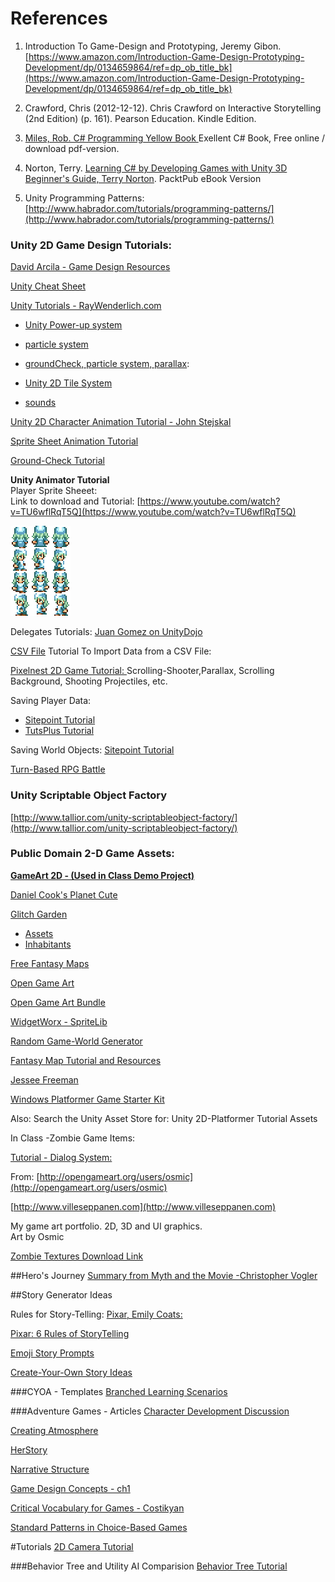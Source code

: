 # References
1. Introduction To Game-Design and Prototyping, Jeremy Gibon. [https://www.amazon.com/Introduction-Game-Design-Prototyping-Development/dp/0134659864/ref=dp_ob_title_bk](https://www.amazon.com/Introduction-Game-Design-Prototyping-Development/dp/0134659864/ref=dp_ob_title_bk)

2. Crawford, Chris \(2012-12-12\). Chris Crawford on Interactive Storytelling \(2nd Edition\) \(p. 161\). Pearson Education. Kindle Edition.

3. [Miles, Rob. C\# Programming Yellow Book ](http://www.robmiles.com/c-yellow-book/) Exellent C\# Book, Free online / download pdf-version.
4. Norton, Terry. [Learning C\# by Developing Games with Unity 3D Beginner's Guide, Terry Norton](http://www.amazon.com/Learning-Developing-Games-Unity-Beginners-ebook/dp/B00FFUL9LY).  PacktPub eBook Version
5.  Unity Programming Patterns: [http://www.habrador.com/tutorials/programming-patterns/](http://www.habrador.com/tutorials/programming-patterns/)

### Unity 2D Game Design Tutorials:

[David Arcila - Game Design Resources](https://game-development.zeef.com/david.arcila)

[Unity Cheat Sheet](https://www.raywenderlich.com/181367/unity-cheat-sheet-quick-reference-2018)

[Unity Tutorials - RayWenderlich.com](https://www.raywenderlich.com/category/unity)

- [Unity Power-up system](https://www.raywenderlich.com/171511/make-power-system-unity)

- [particle system](https://www.raywenderlich.com/5458-how-to-make-a-game-like-jetpack-joyride-in-unity-2d-part-1)

- [groundCheck, particle system, parallax](https://www.raywenderlich.com/5459-how-to-make-a-game-like-jetpack-joyride-in-unity-2d-part-2):  


- [Unity 2D Tile System](https://www.raywenderlich.com/23-introduction-to-the-new-unity-2d-tilemap-system)

- [sounds](https://www.raywenderlich.com/6449-introduction-to-unity-sound) 

[Unity 2D Character Animation Tutorial - John Stejskal](http://johnstejskal.com/wp/creating-2d-animations-from-sprite-sheets-in-unity3d/)

[Sprite Sheet Animation Tutorial ](http://michaelcummings.net/mathoms/creating-2d-animated-sprites-using-unity-4.3)

[Ground-Check Tutorial](https://kylewbanks.com/blog/unity-2d-checking-if-a-character-or-object-is-on-the-ground-using-raycasts)



**Unity Animator Tutorial**  
Player Sprite Sheeet:   
Link to download and Tutorial: [https://www.youtube.com/watch?v=TU6wflRqT5Q](https://www.youtube.com/watch?v=TU6wflRqT5Q)

![](Player.png)

Delegates Tutorials:   [Juan Gomez on UnityDojo](http://unitydojo.blogspot.com/2015/03/how-to-use-delegates-in-unity-like-boss.html)

[CSV File](http://bravenewmethod.com/2014/09/13/lightweight-csv-reader-for-unity/) Tutorial To Import Data from a CSV File:

[Pixelnest 2D Game Tutorial: ](http://pixelnest.io/tutorials/2d-game-unity/table-of-contents/)Scrolling-Shooter,Parallax, Scrolling Background, Shooting Projectiles, etc.

Saving Player Data:

* [Sitepoint Tutorial](http://www.sitepoint.com/saving-and-loading-player-game-data-in-unity/) 
* [TutsPlus Tutorial](http://gamedevelopment.tutsplus.com/tutorials/how-to-save-and-load-your-players-progress-in-unity--cms-20934)

Saving World Objects: [Sitepoint Tutorial](http://www.sitepoint.com/mastering-save-and-load-functionality-in-unity-5/)


[Turn-Based RPG Battle
](https://gamedevacademy.org/how-to-create-an-rpg-game-in-unity-comprehensive-guide/)

### Unity Scriptable Object Factory

[http://www.tallior.com/unity-scriptableobject-factory/](http://www.tallior.com/unity-scriptableobject-factory/)

### Public Domain 2-D Game Assets:

[**GameArt 2D - (Used in Class Demo Project)**](http://www.gameart2d.com/freebies.html)

[Daniel Cook's Planet Cute](http://www.lostgarden.com/2007/05/dancs-miraculously-flexible-game.html)

[Glitch Garden](http://www.glitchthegame.com/public-domain-game-art/)

* [Assets](https://github.com/ThirdPartyNinjas/GlitchAssets)
* [Inhabitants](https://github.com/ThirdPartyNinjas/GlitchAssets-Inhabitants)


[Free Fantasy Maps](http://freefantasymaps.org/free-fantasy-maps/)

[Open Game Art](http://opengameart.org/)

[Open Game Art Bundle](http://open.commonly.cc/)

[WidgetWorx - SpriteLib](http://www.widgetworx.com/spritelib/)

[Random Game-World Generator](http://donjon.bin.sh/)

[Fantasy Map Tutorial and Resources](http://calthyechild.deviantart.com/art/Fantasy-Map-TutorialxResources-258559867)

[Jessee Freeman](http://jessefreeman.com/game-art-packs/)

[Windows Platformer Game Starter Kit](http://platformstarterkit.azurewebsites.net/)

Also: Search the Unity Asset Store for: Unity 2D-Platformer Tutorial Assets

In Class -Zombie Game Items:

[Tutorial - Dialog System:](http://www.indiana.edu/~gamedev/2015/09/27/creating-a-visual-novel-in-unity/)


From: [http://opengameart.org/users/osmic](http://opengameart.org/users/osmic)

[http://www.villeseppanen.com](http://www.villeseppanen.com)

My game art portfolio. 2D, 3D and UI graphics.  
Art by Osmic

[Zombie Textures Download Link](https://utdallas.box.com/zombieTextures)

##Hero's Journey
[Summary from Myth and the Movie -Christopher Vogler](http://www.tlu.ee/~rajaleid/montaazh/Hero's%20Journey%20Arch.pdf)

##Story Generator Ideas

Rules for Story-Telling: [Pixar, Emily Coats:](http://storyshots.tumblr.com/post/25032057278/22-storybasics-ive-picked-up-in-my-time-at-pixar)

[Pixar: 6 Rules of StoryTelling](https://medium.com/build-acl/pixars-rules-of-storytelling-applied-to-product-managers-ux-designers-420cec0a18a6)


[Emoji Story Prompts](https://thejohnfox.com/2016/05/writing-prompt-pictures/)

[Create-Your-Own Story Ideas](http://editthis.info/create_your_own_story/Idea_Pitches)

###CYOA - Templates
[Branched Learning Scenarios](https://blogs.articulate.com/rapid-elearning/build-branched-e-learning-scenarios-in-three-simple-steps/)

###Adventure Games - Articles
[Character Development Discussion](http://www.adventuregamestudio.co.uk/wiki/Giving_Personality_to_Characters)

[Creating Atmosphere](http://www.adventuregamestudio.co.uk/wiki/Creating_Atmosphere)

[HerStory](http://www.herstorygame.com/about/)

[Narrative Structure](https://thestoryelement.wordpress.com/2015/02/11/designing-branching-narrative/)

[Game Design Concepts - ch1](https://gamedesignconcepts.wordpress.com/2009/06/29/level-1-overview-what-is-a-game/)

[Critical Vocabulary for Games - Costikyan](http://www.costik.com/nowords2002.pdf)

[Standard Patterns in Choice-Based Games](https://heterogenoustasks.wordpress.com/2015/01/26/standard-patterns-in-choice-based-games/)

#Tutorials
[2D Camera Tutorial](https://adventurecreator.org/tutorials/working-2d-cameras-unity-2d)

###Behavior Tree and Utility AI Comparision
[Behavior Tree Tutorial](https://www.gamasutra.com/blogs/JakobRasmussen/20160427/271188/Are_Behavior_Trees_a_Thing_of_the_Past.php)